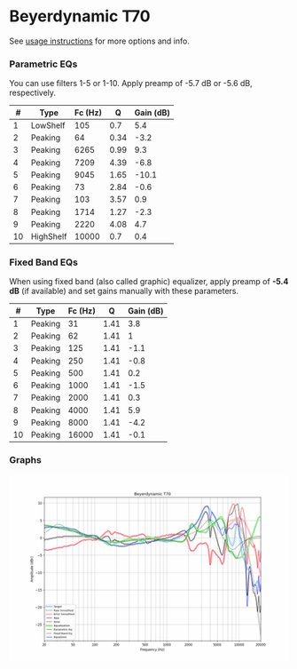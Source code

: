 # Beyerdynamic T70
See [usage instructions](https://github.com/jaakkopasanen/AutoEq#usage) for more options and info.

### Parametric EQs
You can use filters 1-5 or 1-10. Apply preamp of -5.7 dB or -5.6 dB, respectively.

|   # | Type      |   Fc (Hz) |    Q |   Gain (dB) |
|-----|-----------|-----------|------|-------------|
|   1 | LowShelf  |       105 | 0.7  |         5.4 |
|   2 | Peaking   |        64 | 0.34 |        -3.2 |
|   3 | Peaking   |      6265 | 0.99 |         9.3 |
|   4 | Peaking   |      7209 | 4.39 |        -6.8 |
|   5 | Peaking   |      9045 | 1.65 |       -10.1 |
|   6 | Peaking   |        73 | 2.84 |        -0.6 |
|   7 | Peaking   |       103 | 3.57 |         0.9 |
|   8 | Peaking   |      1714 | 1.27 |        -2.3 |
|   9 | Peaking   |      2220 | 4.08 |         4.7 |
|  10 | HighShelf |     10000 | 0.7  |         0.4 |

### Fixed Band EQs
When using fixed band (also called graphic) equalizer, apply preamp of **-5.4 dB** (if available) and set gains manually with these parameters.

|   # | Type    |   Fc (Hz) |    Q |   Gain (dB) |
|-----|---------|-----------|------|-------------|
|   1 | Peaking |        31 | 1.41 |         3.8 |
|   2 | Peaking |        62 | 1.41 |         1   |
|   3 | Peaking |       125 | 1.41 |        -1.1 |
|   4 | Peaking |       250 | 1.41 |        -0.8 |
|   5 | Peaking |       500 | 1.41 |         0.2 |
|   6 | Peaking |      1000 | 1.41 |        -1.5 |
|   7 | Peaking |      2000 | 1.41 |         0.3 |
|   8 | Peaking |      4000 | 1.41 |         5.9 |
|   9 | Peaking |      8000 | 1.41 |        -4.2 |
|  10 | Peaking |     16000 | 1.41 |        -0.1 |

### Graphs
![](./Beyerdynamic%20T70.png)
